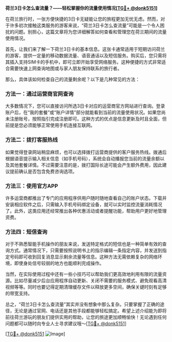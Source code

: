 **荷兰3日卡怎么查流量？——轻松掌握你的流量使用情况[[TG💪+ @donk5151](https://t.me/s/donk5151)]**

在荷兰旅行时，一张方便快捷的3日卡无疑能让您的旅程更加无忧无虑。然而，对于许多初次接触这类服务的游客来说，“荷兰3日卡怎么查流量”可能是一个令人困扰的问题。别担心，这篇文章将为您详细解答如何查看和管理您在荷兰期间的流量使用情况。

首先，让我们来了解一下荷兰3日卡的基本信息。这张卡通常适用于短期访问荷兰的游客，提供一定量的移动数据流量、语音通话以及短信服务。购买后，您只需将其插入支持SIM卡的手机中，即可立即开始享受网络服务。这种便捷的方式非常适合需要快速上网查询地图或与家人朋友保持联系的旅行者。

那么，具体该如何检查自己的流量剩余呢？以下是几种常见的方法：

### 方法一：通过运营商官网查询
大多数情况下，您可以直接访问所选3日卡对应的运营商官方网站进行查询。登录账户后，在“我的套餐”或“账户详情”部分就能看到当前的流量使用状况。如果您尚未注册账号，按照指引完成注册即可。这种方式的优点是信息更新及时且全面，但前提是您必须能够正常使用手机连接互联网。

### 方法二：拨打客服热线
如果觉得登录网站稍显麻烦，也可以选择拨打运营商提供的客户服务热线。拨通后根据语音提示输入相关信息（如手机号码），系统会自动播报您当前的流量余额以及其他套餐详情。不过需要注意的是，拨打国际长途可能会产生额外费用，因此建议提前确认是否包含免费咨询选项。

### 方法三：使用官方APP
许多运营商都推出了专门的应用程序供用户随时随地查看自己的账户状态。下载并安装相应软件之后，只需输入手机号码绑定设备，就可以实时监控流量消耗情况了。此外，这类应用还经常推出各种优惠活动或者提醒功能，帮助用户更好地管理资费。

### 方法四：短信查询
对于不熟悉智能手机操作的朋友来说，发送特定格式的短信也是一种简单有效的查询方式。通常情况下，只需要按照说明书上的指示编辑一条指定内容，并发送到指定号码即可收到回复消息显示剩余流量等信息。这种方法无需依赖复杂的网络环境，即使身处信号较弱的地方也能顺利完成操作。

当然，在实际使用过程中还有一些小技巧可以帮助我们更高效地利用有限的流量资源。比如尽量减少后台应用程序自动更新、关闭不需要的服务模式、避免观看高清视频等等。同时也要记得定期清理缓存文件以释放更多空间，确保关键时刻有足够的带宽支持。

总之，“荷兰3日卡怎么查流量”其实并没有想象中那么复杂。只要掌握了正确的途径，无论是通过官网、电话还是其他手段都能够轻松搞定。希望上述介绍能为即将前往荷兰游玩的朋友们提供实用的帮助，让您的旅途更加顺畅愉快！无论遇到任何问题都可以随时向专业人士寻求建议哦～[[TG💪+ @donk5151](https://t.me/s/donk5151)]

[[TG💪+ @donk5151](https://t.me/s/donk5151) ![Image](https://i.postimg.cc/rwNCRYN7/Snipaste-2025-04-30-17-27-05.png)]